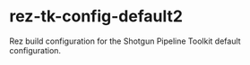 rez-tk-config-default2
===

Rez build configuration for the Shotgun Pipeline Toolkit default configuration.